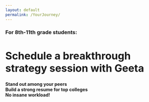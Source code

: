 ```yaml
---
layout: default
permalink: /YourJourney/
---
```


<sectionpd>
<h3>For 8th-11th grade students:</h3>
<h1 style="font-size: 32px;">Schedule a breakthrough strategy session with Geeta</h1>
<!--ul style="margin-left:350px">
<li>Stand out among your peers</li>
<li>Build a strong resume for top colleges</li>
<li>No insane workload!</li>
</ul-->

<div class="row3">
<div><b>Stand out among your peers</b></div>
<div><b>Build a strong resume for top colleges</b></div>
<div><b>No insane workload!</b></div>
</div>

<!-- Calendly inline widget begin -->
<div class="calendly-inline-widget" data-url="https://calendly.com/geeta-radical/college-strategies?background_color=eff3fd" style="min-width:320px;height:800px;"></div>
<script type="text/javascript" src="https://assets.calendly.com/assets/external/widget.js" async></script>
<!-- Calendly inline widget end -->

